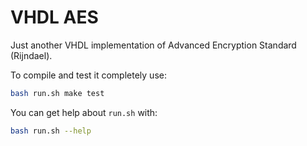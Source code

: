 # VHDL AES

Just another VHDL implementation of Advanced Encryption Standard (Rijndael).

To compile and test it completely use:

```bash
bash run.sh make test
```

You can get help about `run.sh` with:

```bash
bash run.sh --help
```